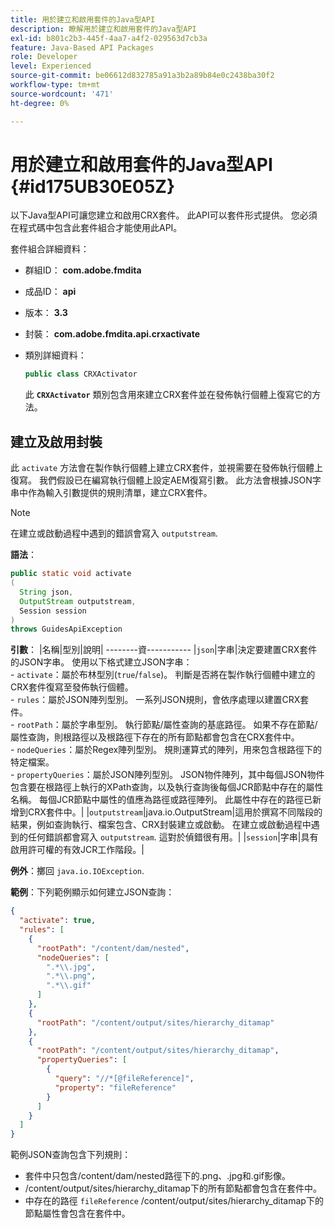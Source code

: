 ```yaml
---
title: 用於建立和啟用套件的Java型API
description: 瞭解用於建立和啟用套件的Java型API
exl-id: b801c2b3-445f-4aa7-a4f2-029563d7cb3a
feature: Java-Based API Packages
role: Developer
level: Experienced
source-git-commit: be06612d832785a91a3b2a89b84e0c2438ba30f2
workflow-type: tm+mt
source-wordcount: '471'
ht-degree: 0%

---
```


# 用於建立和啟用套件的Java型API {#id175UB30E05Z}

以下Java型API可讓您建立和啟用CRX套件。 此API可以套件形式提供。 您必須在程式碼中包含此套件組合才能使用此API。

套件組合詳細資料：

- 群組ID： **com.adobe.fmdita**

- 成品ID： **api**

- 版本： **3.3**

- 封裝： **com.adobe.fmdita.api.crxactivate**

- 類別詳細資料：

  ```JAVA
  public class CRXActivator
  ```

  此 **`CRXActivator`** 類別包含用來建立CRX套件並在發佈執行個體上復寫它的方法。


## 建立及啟用封裝

此 `activate` 方法會在製作執行個體上建立CRX套件，並視需要在發佈執行個體上復寫。 我們假設已在編寫執行個體上設定AEM復寫引數。 此方法會根據JSON字串中作為輸入引數提供的規則清單，建立CRX套件。
>[!NOTE]
>
> 在建立或啟動過程中遇到的錯誤會寫入 `outputstream`.

**語法**：

```JAVA
public static void activate
(
  String json, 
  OutputStream outputstream, 
  Session session
) 
throws GuidesApiException
```

**引數**： |名稱|型別|說明| --------資----------- |`json`|字串|決定要建置CRX套件的JSON字串。 使用以下格式建立JSON字串： <br>- `activate`：屬於布林型別\(`true`/`false`\)。 判斷是否將在製作執行個體中建立的CRX套件復寫至發佈執行個體。 <br> - `rules`：屬於JSON陣列型別。 一系列JSON規則，會依序處理以建置CRX套件。 <br> - `rootPath`：屬於字串型別。 執行節點/屬性查詢的基底路徑。 如果不存在節點/屬性查詢，則根路徑以及根路徑下存在的所有節點都會包含在CRX套件中。 <br> - `nodeQueries`：屬於Regex陣列型別。 規則運算式的陣列，用來包含根路徑下的特定檔案。 <br> - `propertyQueries`：屬於JSON陣列型別。 JSON物件陣列，其中每個JSON物件包含要在根路徑上執行的XPath查詢，以及執行查詢後每個JCR節點中存在的屬性名稱。 每個JCR節點中屬性的值應為路徑或路徑陣列。 此屬性中存在的路徑已新增到CRX套件中。| |`outputstream`|java.io.OutputStream|這用於撰寫不同階段的結果，例如查詢執行、檔案包含、CRX封裝建立或啟動。 在建立或啟動過程中遇到的任何錯誤都會寫入 `outputstream`. 這對於偵錯很有用。| |`session`|字串|具有啟用許可權的有效JCR工作階段。|

**例外**：擲回 ``java.io.IOException``.

**範例**：下列範例顯示如何建立JSON查詢：

```JSON
{
  "activate": true,
  "rules": [
    {
      "rootPath": "/content/dam/nested",
      "nodeQueries": [
        ".*\\.jpg",
        ".*\\.png",
        ".*\\.gif"        
      ]
    },
    {
      "rootPath": "/content/output/sites/hierarchy_ditamap"
    },
    {
      "rootPath": "/content/output/sites/hierarchy_ditamap",
      "propertyQueries": [
        {
          "query": "//*[@fileReference]",
          "property": "fileReference"
        }
      ]
    }
  ]
}
```

範例JSON查詢包含下列規則：

- 套件中只包含/content/dam/nested路徑下的.png、.jpg和.gif影像。
- /content/output/sites/hierarchy\_ditamap下的所有節點都會包含在套件中。
- 中存在的路徑 `fileReference` /content/output/sites/hierarchy\_ditamap下的節點屬性會包含在套件中。
